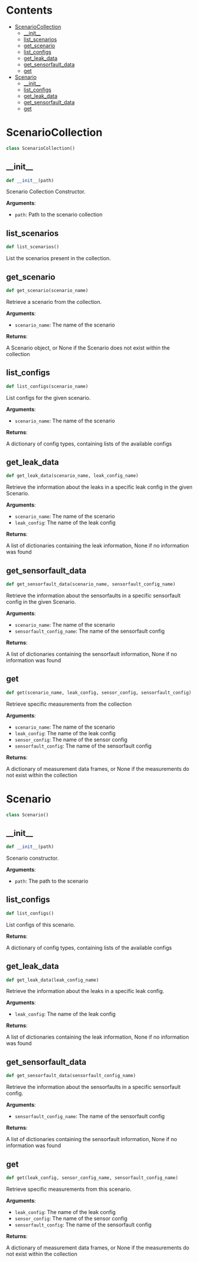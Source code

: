 # Contents

  * [ScenarioCollection](#atmn.ScenarioLoader.ScenarioCollection)
    * [\_\_init\_\_](#atmn.ScenarioLoader.ScenarioCollection.__init__)
    * [list\_scenarios](#atmn.ScenarioLoader.ScenarioCollection.list_scenarios)
    * [get\_scenario](#atmn.ScenarioLoader.ScenarioCollection.get_scenario)
    * [list\_configs](#atmn.ScenarioLoader.ScenarioCollection.list_configs)
    * [get\_leak\_data](#atmn.ScenarioLoader.ScenarioCollection.get_leak_data)
    * [get\_sensorfault\_data](#atmn.ScenarioLoader.ScenarioCollection.get_sensorfault_data)
    * [get](#atmn.ScenarioLoader.ScenarioCollection.get)
  * [Scenario](#atmn.ScenarioLoader.Scenario)
    * [\_\_init\_\_](#atmn.ScenarioLoader.Scenario.__init__)
    * [list\_configs](#atmn.ScenarioLoader.Scenario.list_configs)
    * [get\_leak\_data](#atmn.ScenarioLoader.Scenario.get_leak_data)
    * [get\_sensorfault\_data](#atmn.ScenarioLoader.Scenario.get_sensorfault_data)
    * [get](#atmn.ScenarioLoader.Scenario.get)

<a id="atmn.ScenarioLoader.ScenarioCollection"></a>

# ScenarioCollection

```python
class ScenarioCollection()
```

<a id="atmn.ScenarioLoader.ScenarioCollection.__init__"></a>

## \_\_init\_\_

```python
def __init__(path)
```

Scenario Collection Constructor.

**Arguments**:

- `path`: Path to the scenario collection

<a id="atmn.ScenarioLoader.ScenarioCollection.list_scenarios"></a>

## list\_scenarios

```python
def list_scenarios()
```

List the scenarios present in the collection.

<a id="atmn.ScenarioLoader.ScenarioCollection.get_scenario"></a>

## get\_scenario

```python
def get_scenario(scenario_name)
```

Retrieve a scenario from the collection.

**Arguments**:

- `scenario_name`: The name of the scenario

**Returns**:

A Scenario object, or None if the Scenario does not exist within the collection

<a id="atmn.ScenarioLoader.ScenarioCollection.list_configs"></a>

## list\_configs

```python
def list_configs(scenario_name)
```

List configs for the given scenario.

**Arguments**:

- `scenario_name`: The name of the scenario

**Returns**:

A dictionary of config types, containing lists of the available configs

<a id="atmn.ScenarioLoader.ScenarioCollection.get_leak_data"></a>

## get\_leak\_data

```python
def get_leak_data(scenario_name, leak_config_name)
```

Retrieve the information about the leaks in a specific leak config in the given Scenario.

**Arguments**:

- `scenario_name`: The name of the scenario
- `leak_config`: The name of the leak config

**Returns**:

A list of dictionaries containing the leak information, None if no information was found

<a id="atmn.ScenarioLoader.ScenarioCollection.get_sensorfault_data"></a>

## get\_sensorfault\_data

```python
def get_sensorfault_data(scenario_name, sensorfault_config_name)
```

Retrieve the information about the sensorfaults in a specific sensorfault config in the given Scenario.

**Arguments**:

- `scenario_name`: The name of the scenario
- `sensorfault_config_name`: The name of the sensorfault config

**Returns**:

A list of dictionaries containing the sensorfault information, None if no information was found

<a id="atmn.ScenarioLoader.ScenarioCollection.get"></a>

## get

```python
def get(scenario_name, leak_config, sensor_config, sensorfault_config)
```

Retrieve specific measurements from the collection

**Arguments**:

- `scenario_name`: The name of the scenario
- `leak_config`: The name of the leak config
- `sensor_config`: The name of the sensor config
- `sensorfault_config`: The name of the sensorfault config

**Returns**:

A dictionary of measurement data frames, or None if the measurements do not exist within the collection

<a id="atmn.ScenarioLoader.Scenario"></a>

# Scenario

```python
class Scenario()
```

<a id="atmn.ScenarioLoader.Scenario.__init__"></a>

## \_\_init\_\_

```python
def __init__(path)
```

Scenario constructor.

**Arguments**:

- `path`: The path to the scenario

<a id="atmn.ScenarioLoader.Scenario.list_configs"></a>

## list\_configs

```python
def list_configs()
```

List configs of this scenario.

**Returns**:

A dictionary of config types, containing lists of the available configs

<a id="atmn.ScenarioLoader.Scenario.get_leak_data"></a>

## get\_leak\_data

```python
def get_leak_data(leak_config_name)
```

Retrieve the information about the leaks in a specific leak config.

**Arguments**:

- `leak_config`: The name of the leak config

**Returns**:

A list of dictionaries containing the leak information, None if no information was found

<a id="atmn.ScenarioLoader.Scenario.get_sensorfault_data"></a>

## get\_sensorfault\_data

```python
def get_sensorfault_data(sensorfault_config_name)
```

Retrieve the information about the sensorfaults in a specific sensorfault config.

**Arguments**:

- `sensorfault_config_name`: The name of the sensorfault config

**Returns**:

A list of dictionaries containing the sensorfault information, None if no information was found

<a id="atmn.ScenarioLoader.Scenario.get"></a>

## get

```python
def get(leak_config, sensor_config_name, sensorfault_config_name)
```

Retrieve specific measurements from this scenario.

**Arguments**:

- `leak_config`: The name of the leak config
- `sensor_config`: The name of the sensor config
- `sensorfault_config`: The name of the sensorfault config

**Returns**:

A dictionary of measurement data frames, or None if the measurements do not exist within the collection

